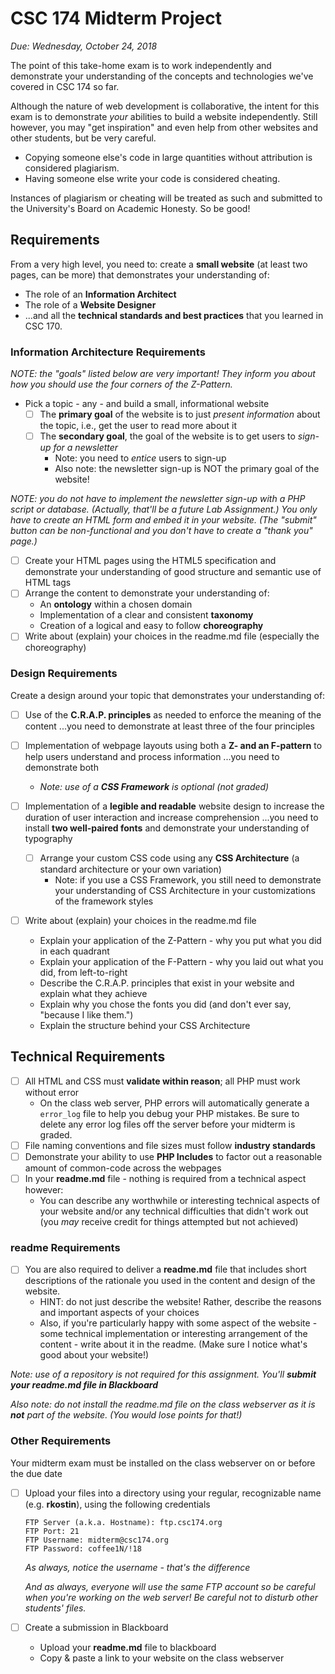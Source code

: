 # CSC 174 Midterm Project

*Due: Wednesday, October 24, 2018*

The point of this take-home exam is to work independently and demonstrate your understanding of the concepts and technologies we've covered in CSC 174 so far.

Although the nature of web development is collaborative, the intent for this exam is to demonstrate *your* abilities to build a website independently.  Still however, you may "get inspiration" and even help from other websites and other students, but be very careful.  

- Copying someone else's code in large quantities without attribution is considered plagiarism. 
- Having someone else write your code is considered cheating.

Instances of plagiarism or cheating will be treated as such and submitted to the University's Board on Academic Honesty.  So be good!

## Requirements

From a very high level, you need to: create a **small website** (at least two pages, can be more) that demonstrates your understanding of:

- The role of an **Information Architect**
- The role of a **Website Designer**
- ...and all the **technical standards and best practices** that you learned in CSC 170.

### Information Architecture Requirements

*NOTE: the "goals" listed below are very important!  They inform you about how you should use the four corners of the Z-Pattern.*

- Pick a topic - any - and build a small, informational website
  - [ ] The **primary goal** of the website is to just *present information* about the topic, i.e., get the user to read more about it
  - [ ] The **secondary goal**, the goal of the website is to get users to *sign-up for a newsletter* 
    - Note: you need to *entice* users to sign-up
    - Also note: the newsletter sign-up is NOT the primary goal of the website!

*NOTE: you do not have to implement the newsletter sign-up with a PHP script or database.  (Actually, that'll be a future Lab Assignment.)  You only have to create an HTML form and embed it in your website.  (The "submit" button can be non-functional and you don't have to create a "thank you" page.)*

- [ ] Create your HTML pages using the HTML5 specification and demonstrate your understanding of good structure and semantic use of HTML tags
- [ ] Arrange the content to demonstrate your understanding of:
  - An **ontology** within a chosen domain
  - Implementation of a clear and consistent **taxonomy**
  - Creation of a logical and easy to follow **choreography**
- [ ] Write about (explain) your choices in the readme.md file (especially the choreography)

### Design Requirements

Create a design around your topic that demonstrates your understanding of:
- [ ] Use of the **C.R.A.P. principles** as needed to enforce the meaning of the content ...you need to demonstrate at least three of the four principles
- [ ] Implementation of webpage layouts using both a **Z- and an F-pattern** to help users understand and process information  ...you need to demonstrate both
  - *Note: use of a **CSS Framework** is optional (not graded)*
- [ ] Implementation of a **legible and readable** website design to increase the duration of user interaction and increase comprehension ...you need to install **two well-paired fonts** and demonstrate your understanding of typography

  - [ ] Arrange your custom CSS code using any **CSS Architecture** (a standard architecture or your own variation)
      - Note: if you use a CSS Framework, you still need to demonstrate your understanding of CSS Architecture in your customizations of the framework styles

- [ ] Write about (explain) your choices in the readme.md file

  - Explain your application of the Z-Pattern - why you put what you did in each quadrant
  - Explain your application of the F-Pattern - why you laid out what you did, from left-to-right
  - Describe the C.R.A.P. principles that exist in your website and explain what they achieve
  - Explain why you chose the fonts you did (and don't ever say, "because I like them.")
  - Explain the structure behind your CSS Architecture

## Technical Requirements

- [ ] All HTML and CSS must **validate within reason**; all PHP must work without error
  - On the class web server, PHP errors will automatically generate a `error_log` file to help you debug your PHP mistakes.  Be sure to delete any error log files off the server before your midterm is graded.
- [ ] File naming conventions and file sizes must follow **industry standards**
- [ ] Demonstrate your ability to use **PHP Includes** to factor out a reasonable amount of common-code across the webpages
- [ ] In your **readme.md** file - nothing is required from a technical aspect however:
  - You can describe any worthwhile or interesting technical aspects of your website and/or any technical difficulties that didn't work out (you *may* receive credit for things attempted but not achieved)

### readme Requirements

- [ ] You are also required to deliver a **readme.md** file that includes short descriptions of the rationale you used in the content and design of the website.
  - HINT: do not just describe the website!  Rather, describe the reasons and important aspects of your choices
  - Also, if you're particularly happy with some aspect of the website - some technical implementation or interesting arrangement of the content - write about it in the readme.  (Make sure I notice what's good about your website!)

*Note: use of a repository is not required for this assignment.  You'll **submit your readme.md file in Blackboard*** 

*Also note: do not install the readme.md file on the class webserver as it is **not** part of the website. (You would lose points for that!)*

### Other Requirements

Your midterm exam must be installed on the class webserver on or before the due date

- [ ] Upload your files into a directory using your regular, recognizable name (e.g. **rkostin**), using the following credentials

  ```
  FTP Server (a.k.a. Hostname): ftp.csc174.org
  FTP Port: 21
  FTP Username: midterm@csc174.org
  FTP Password: coffee1N/!18
  ```

  *As always, notice the username - that's the difference*

  *And as always, everyone will use the same FTP account so be careful when you're working on the web server!  Be careful not to disturb other students' files.*

- [ ] Create a submission in Blackboard

  - Upload your **readme.md** file to blackboard
  - Copy & paste a link to your website on the class webserver
